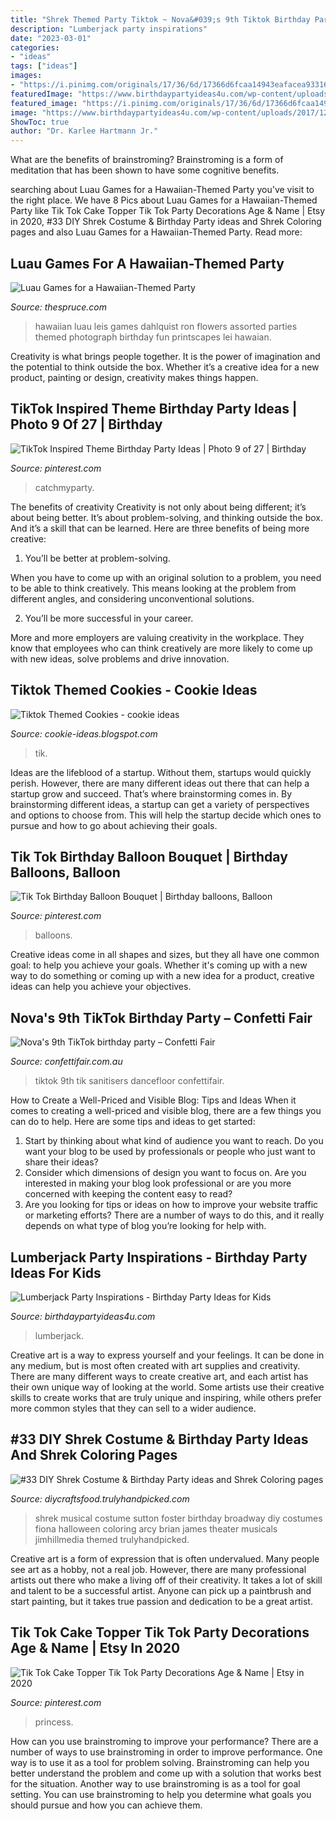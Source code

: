 ```yaml
---
title: "Shrek Themed Party Tiktok ~ Nova&#039;s 9th Tiktok Birthday Party – Confetti Fair"
description: "Lumberjack party inspirations"
date: "2023-03-01"
categories:
- "ideas"
tags: ["ideas"]
images:
- "https://i.pinimg.com/originals/17/36/6d/17366d6fcaa14943eafacea933161b07.jpg"
featuredImage: "https://www.birthdaypartyideas4u.com/wp-content/uploads/2017/12/Lumberjack-Party.png"
featured_image: "https://i.pinimg.com/originals/17/36/6d/17366d6fcaa14943eafacea933161b07.jpg"
image: "https://www.birthdaypartyideas4u.com/wp-content/uploads/2017/12/Lumberjack-Party.png"
ShowToc: true
author: "Dr. Karlee Hartmann Jr."
---
```



What are the benefits of brainstroming?
Brainstroming is a form of meditation that has been shown to have some cognitive benefits.

	

		
searching about Luau Games for a Hawaiian-Themed Party you've visit to the right place. We have 8 Pics about Luau Games for a Hawaiian-Themed Party like Tik Tok Cake Topper Tik Tok Party Decorations Age &amp; Name | Etsy in 2020, #33 DIY Shrek Costume &amp; Birthday Party ideas and Shrek Coloring pages and also Luau Games for a Hawaiian-Themed Party. Read more:
		
    
## Luau Games For A Hawaiian-Themed Party

<img loading=lazy src="https://www.thespruce.com/thmb/bcTbrbvCz3MzAJnlR9aNC0rN56Y=/2000x1500/filters:fill(auto,1)/GettyImages-597293198-e2dc70ee2ca9402a848776de07026ad7.jpg" onerror="this.onerror=null;this.src='https://tse4.mm.bing.net/th?id=OIP.5UwVjHs-wn82duAimjo1ngHaFj&amp;pid=15.1';" alt="Luau Games for a Hawaiian-Themed Party">

_Source: thespruce.com_

>hawaiian luau leis games dahlquist ron flowers assorted parties themed photograph birthday fun printscapes lei hawaian. 

	

Creativity is what brings people together. It is the power of imagination and the potential to think outside the box. Whether it’s a creative idea for a new product, painting or design, creativity makes things happen.

    
## TikTok Inspired Theme Birthday Party Ideas | Photo 9 Of 27 | Birthday

<img loading=lazy src="https://i.pinimg.com/736x/7f/86/6a/7f866a1b4c8f883b97a98418f78e415a.jpg" onerror="this.onerror=null;this.src='https://tse2.mm.bing.net/th?id=OIP.OOi4scVcD2fRRGHmRi8WkQHaLH&amp;pid=15.1';" alt="TikTok Inspired Theme Birthday Party Ideas | Photo 9 of 27 | Birthday">

_Source: pinterest.com_

>catchmyparty. 

	

The benefits of creativity
Creativity is not only about being different; it’s about being better. It’s about problem-solving, and thinking outside the box. And it’s a skill that can be learned. Here are three benefits of being more creative:
1. You’ll be better at problem-solving.

When you have to come up with an original solution to a problem, you need to be able to think creatively. This means looking at the problem from different angles, and considering unconventional solutions.

2. You’ll be more successful in your career.

More and more employers are valuing creativity in the workplace. They know that employees who can think creatively are more likely to come up with new ideas, solve problems and drive innovation.

    
## Tiktok Themed Cookies - Cookie Ideas

<img loading=lazy src="https://birthdaypartyideas4u.com/wp-content/uploads/2020/09/tiktok-party-cookies.jpg" onerror="this.onerror=null;this.src='https://tse4.mm.bing.net/th?id=OIP.2rpSiTDBmg5EcDzNy5RsBgHaJ4&amp;pid=15.1';" alt="Tiktok Themed Cookies - cookie ideas">

_Source: cookie-ideas.blogspot.com_

>tik. 

	

Ideas are the lifeblood of a startup. Without them, startups would quickly perish. However, there are many different ideas out there that can help a startup grow and succeed. That’s where brainstorming comes in. By brainstorming different ideas, a startup can get a variety of perspectives and options to choose from. This will help the startup decide which ones to pursue and how to go about achieving their goals.

    
## Tik Tok Birthday Balloon Bouquet | Birthday Balloons, Balloon

<img loading=lazy src="https://i.pinimg.com/originals/17/36/6d/17366d6fcaa14943eafacea933161b07.jpg" onerror="this.onerror=null;this.src='https://tse1.mm.bing.net/th?id=OIP.traMVV3ZZbXjywy2hVCRWAHaJ0&amp;pid=15.1';" alt="Tik Tok Birthday Balloon Bouquet | Birthday balloons, Balloon">

_Source: pinterest.com_

>balloons. 

	

Creative ideas come in all shapes and sizes, but they all have one common goal: to help you achieve your goals. Whether it's coming up with a new way to do something or coming up with a new idea for a product, creative ideas can help you achieve your objectives.

    
## Nova&#039;s 9th TikTok Birthday Party – Confetti Fair

<img loading=lazy src="https://confettifair.com.au/wp-content/uploads/2020/10/IMG_8786.jpg" onerror="this.onerror=null;this.src='https://tse4.mm.bing.net/th?id=OIP.xxILVdx1woF-A8poORo8ZwHaJ3&amp;pid=15.1';" alt="Nova&#039;s 9th TikTok birthday party – Confetti Fair">

_Source: confettifair.com.au_

>tiktok 9th tik sanitisers dancefloor confettifair. 

	

How to Create a Well-Priced and Visible Blog: Tips and Ideas
When it comes to creating a well-priced and visible blog, there are a few things you can do to help. Here are some tips and ideas to get started: 
1. Start by thinking about what kind of audience you want to reach. Do you want your blog to be used by professionals or people who just want to share their ideas? 
2. Consider which dimensions of design you want to focus on. Are you interested in making your blog look professional or are you more concerned with keeping the content easy to read? 
3. Are you looking for tips or ideas on how to improve your website traffic or marketing efforts? There are a number of ways to do this, and it really depends on what type of blog you’re looking for help with. 

    
## Lumberjack Party Inspirations - Birthday Party Ideas For Kids

<img loading=lazy src="https://www.birthdaypartyideas4u.com/wp-content/uploads/2017/12/Lumberjack-Party.png" onerror="this.onerror=null;this.src='https://tse4.mm.bing.net/th?id=OIP.4_A-KGnknp1RYWEasvYMUAHaLZ&amp;pid=15.1';" alt="Lumberjack Party Inspirations - Birthday Party Ideas for Kids">

_Source: birthdaypartyideas4u.com_

>lumberjack. 

	

Creative art is a way to express yourself and your feelings. It can be done in any medium, but is most often created with art supplies and creativity. There are many different ways to create creative art, and each artist has their own unique way of looking at the world. Some artists use their creative skills to create works that are truly unique and inspiring, while others prefer more common styles that they can sell to a wider audience.

    
## #33 DIY Shrek Costume &amp; Birthday Party Ideas And Shrek Coloring Pages

<img loading=lazy src="http://diycraftsfood.trulyhandpicked.com/wp-content/uploads/2016/07/Shrek-party-costume-idea_mg.jpg" onerror="this.onerror=null;this.src='https://tse4.mm.bing.net/th?id=OIP.ZXm2di_yVVukpe24Iw4djQHaLZ&amp;pid=15.1';" alt="#33 DIY Shrek Costume &amp; Birthday Party ideas and Shrek Coloring pages">

_Source: diycraftsfood.trulyhandpicked.com_

>shrek musical costume sutton foster birthday broadway diy costumes fiona halloween coloring arcy brian james theater musicals jimhillmedia themed trulyhandpicked. 

	

Creative art is a form of expression that is often undervalued. Many people see art as a hobby, not a real job. However, there are many professional artists out there who make a living off of their creativity. It takes a lot of skill and talent to be a successful artist. Anyone can pick up a paintbrush and start painting, but it takes true passion and dedication to be a great artist.

    
## Tik Tok Cake Topper Tik Tok Party Decorations Age &amp; Name | Etsy In 2020

<img loading=lazy src="https://i.pinimg.com/736x/03/0a/d9/030ad958090acc2c3cbb33d3faa53b1e.jpg" onerror="this.onerror=null;this.src='https://tse2.mm.bing.net/th?id=OIP.W5y5mfjeDow5i8IMc2EIeAHaGe&amp;pid=15.1';" alt="Tik Tok Cake Topper Tik Tok Party Decorations Age &amp; Name | Etsy in 2020">

_Source: pinterest.com_

>princess. 

	

How can you use brainstroming to improve your performance?
There are a number of ways to use brainstroming in order to improve performance. One way is to use it as a tool for problem solving. Brainstroming can help you better understand the problem and come up with a solution that works best for the situation. Another way to use brainstroming is as a tool for goal setting. You can use brainstroming to help you determine what goals you should pursue and how you can achieve them.

